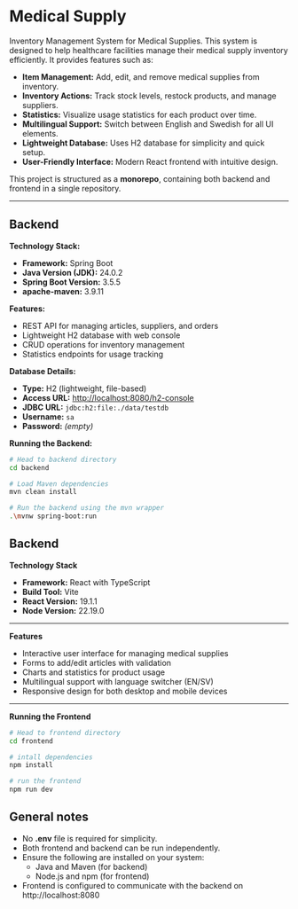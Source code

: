 # Medical Supply
Inventory Management System for Medical Supplies.
This system is designed to help healthcare facilities manage their medical supply inventory efficiently. It provides features such as:

- **Item Management:** Add, edit, and remove medical supplies from inventory.
- **Inventory Actions:** Track stock levels, restock products, and manage suppliers.
- **Statistics:** Visualize usage statistics for each product over time.
- **Multilingual Support:** Switch between English and Swedish for all UI elements.
- **Lightweight Database:** Uses H2 database for simplicity and quick setup.
- **User-Friendly Interface:** Modern React frontend with intuitive design.

This project is structured as a **monorepo**, containing both backend and frontend in a single repository.

---

## Backend

**Technology Stack:**
- **Framework:** Spring Boot
- **Java Version (JDK):** 24.0.2
- **Spring Boot Version:** 3.5.5
- **apache-maven:** 3.9.11

**Features:**
- REST API for managing articles, suppliers, and orders
- Lightweight H2 database with web console
- CRUD operations for inventory management
- Statistics endpoints for usage tracking

**Database Details:**
- **Type:** H2 (lightweight, file-based)
- **Access URL:** [http://localhost:8080/h2-console](http://localhost:8080/h2-console)
- **JDBC URL:** `jdbc:h2:file:./data/testdb`
- **Username:** `sa`
- **Password:** *(empty)*

**Running the Backend:**
```bash
# Head to backend directory
cd backend

# Load Maven dependencies
mvn clean install

# Run the backend using the mvn wrapper
.\mvnw spring-boot:run
```
## Backend

**Technology Stack**

- **Framework:** React with TypeScript  
- **Build Tool:** Vite  
- **React Version:** 19.1.1
- **Node Version:** 22.19.0

---

**Features**

- Interactive user interface for managing medical supplies
- Forms to add/edit articles with validation
- Charts and statistics for product usage
- Multilingual support with language switcher (EN/SV)
- Responsive design for both desktop and mobile devices

---

**Running the Frontend**
```bash
# Head to frontend directory
cd frontend

# intall dependencies
npm install

# run the frontend
npm run dev
```

## General notes
- No **.env** file is required for simplicity.
- Both frontend and backend can be run independently.
- Ensure the following are installed on your system:
    - Java and Maven (for backend)
    - Node.js and npm (for frontend)
- Frontend is configured to communicate with the backend on http://localhost:8080


